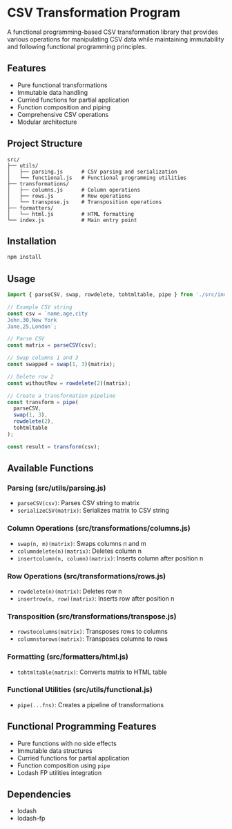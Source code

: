 # CSV Transformation Program

A functional programming-based CSV transformation library that provides various operations for manipulating CSV data while maintaining immutability and following functional programming principles.

## Features

- Pure functional transformations
- Immutable data handling
- Curried functions for partial application
- Function composition and piping
- Comprehensive CSV operations
- Modular architecture

## Project Structure

```
src/
├── utils/
│   ├── parsing.js      # CSV parsing and serialization
│   └── functional.js   # Functional programming utilities
├── transformations/
│   ├── columns.js      # Column operations
│   ├── rows.js         # Row operations
│   └── transpose.js    # Transposition operations
├── formatters/
│   └── html.js         # HTML formatting
└── index.js            # Main entry point
```

## Installation

```bash
npm install
```

## Usage

```javascript
import { parseCSV, swap, rowdelete, tohtmltable, pipe } from './src/index.js';

// Example CSV string
const csv = `name,age,city
John,30,New York
Jane,25,London`;

// Parse CSV
const matrix = parseCSV(csv);

// Swap columns 1 and 3
const swapped = swap(1, 3)(matrix);

// Delete row 2
const withoutRow = rowdelete(2)(matrix);

// Create a transformation pipeline
const transform = pipe(
  parseCSV,
  swap(1, 3),
  rowdelete(2),
  tohtmltable
);

const result = transform(csv);
```

## Available Functions

### Parsing (src/utils/parsing.js)
- `parseCSV(csv)`: Parses CSV string to matrix
- `serializeCSV(matrix)`: Serializes matrix to CSV string

### Column Operations (src/transformations/columns.js)
- `swap(n, m)(matrix)`: Swaps columns n and m
- `columndelete(n)(matrix)`: Deletes column n
- `insertcolumn(n, column)(matrix)`: Inserts column after position n

### Row Operations (src/transformations/rows.js)
- `rowdelete(n)(matrix)`: Deletes row n
- `insertrow(n, row)(matrix)`: Inserts row after position n

### Transposition (src/transformations/transpose.js)
- `rowstocolumns(matrix)`: Transposes rows to columns
- `columnstorows(matrix)`: Transposes columns to rows

### Formatting (src/formatters/html.js)
- `tohtmltable(matrix)`: Converts matrix to HTML table

### Functional Utilities (src/utils/functional.js)
- `pipe(...fns)`: Creates a pipeline of transformations

## Functional Programming Features

- Pure functions with no side effects
- Immutable data structures
- Curried functions for partial application
- Function composition using `pipe`
- Lodash FP utilities integration

## Dependencies

- lodash
- lodash-fp

